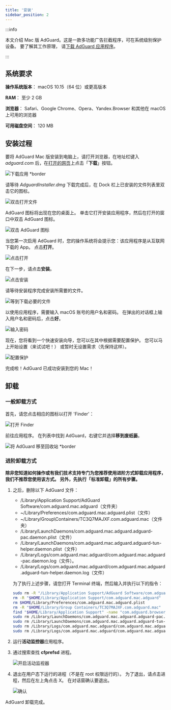 ```yaml
---
title: '安装'
sidebar_position: 2
---
```


:::info

本文介绍 Mac 版 AdGuard。这是一款多功能广告拦截程序，可在系统级别保护设备。 要了解其工作原理， 请[下载 AdGuard 应用程序](https://agrd.io/download-kb-adblock)。

:::

## 系统要求

**操作系统版本**： macOS 10.15（64 位）或更高版本

**RAM**： 至少 2 GB

**浏览器**： Safari、Google Chrome、Opera、Yandex.Browser 和其他在 macOS 上可用的浏览器

**可用磁盘空间**： 120 MB

## 安装过程

要将 AdGuard Mac 版安装到电脑上，请打开浏览器，在地址栏键入 *adguard.com* 后，在[打开的网页](https://adguard.com/download.html?auto=1)上点击「**下载**」按钮。

![下载应用 *border](https://cdn.adtidy.org/content/kb/ad_blocker/mac/1.jpg)

请等待 *AdguardInstaller.dmg* 下载完成后，在 Dock 栏上已安装的文件列表里双击它的图标。

![双击打开文件](https://cdn.adtidy.org/content/kb/ad_blocker/mac/installation_open_the_file.jpg)

AdGuard 图标将出现在您的桌面上。 单击它打开安装应用程序，然后在打开的窗口中双击 AdGuard 图标。

![双击 AdGuard 图标](https://cdn.adtidy.org/content/kb/ad_blocker/mac/3.jpg)

当您第一次启用 AdGuard 时，您的操作系统将会提示您：该应用程序是从互联网下载的 App。 点击**打开**。

![点击打开](https://cdn.adtidy.org/content/kb/ad_blocker/mac/4.jpg)

在下一步，请点击**安装**。

![点击安装](https://cdn.adtidy.org/public/Adguard/kb/installation/Mac/en/5.png)

请等待安装程序完成安装所需要的文件。

![等到下载必要的文件](https://cdn.adtidy.org/content/kb/ad_blocker/mac/6.jpg)

以使用应用程序，需要输入 macOS 账号的用户名和密码。 在弹出的对话框上输入用户名和密码后，点击**好**。

![输入密码](https://cdn.adtidy.org/content/kb/ad_blocker/mac/7.jpg)

现在，您将看到一个快速安装向导，您可以在其中根据需要配置保护。 您可以马上开始设置（来试试吧！） 或暂时无设置需求（先保持这样）。

![配置保护](https://cdn.adtidy.org/content/kb/ad_blocker/mac/installation-wizard.jpg)

完成啦！AdGuard 已成功安装到您的 Mac！

## 卸载

### 一般卸载方式

首先，请您点击相应的图标以打开 'Finder'：

![打开 Finder](https://cdn.adtidy.org/public/Adguard/En/Articles/howtodelete/finder.png)

前往应用程序。 在列表中找到 AdGuard，右键它并选择**移到废纸篓**。

![将 AdGuard 移至回收站 *border](https://cdn.adtidy.org/content/kb/ad_blocker/mac/11.jpg)

### 进阶卸载方式

**除非您知道如何操作或有我们技术支持专门为您推荐使用进阶方式卸载应用程序，我们不推荐您使用该方式。 另外，先执行「标准卸载」的所有步骤。**

1. 之后，删除以下 AdGuard 文件：
    - /Library/Application Support/AdGuard Software/com.adguard.mac.adguard（文件夹）
    - ~/Library/Preferences/com.adguard.mac.adguard.plist（文件）
    - ~/Library/Group\Containers/TC3Q7MAJXF.com.adguard.mac（文件夹）
    - /Library/LaunchDaemons/com.adguard.mac.adguard.adguard-pac.daemon.plist（文件）
    - /Library/LaunchDaemons/com.adguard.mac.adguard.adguard-tun-helper.daemon.plist（文件）
    - /Library/Logs/com.adguard.mac.adguard/com.adguard.mac.adguard-pac.daemon.log（文件）。
    - /Library/Logs/com.adguard.mac.adguard/com.adguard.mac.adguard.adguard-tun-helper.daemon.log（文件）

    为了执行上述步骤，请您打开 Terminal 终端，然后输入并执行以下的指令：

    ```bash
    sudo rm -R "/Library/Application Support/AdGuard Software/com.adguard.mac.adguard"
    rm -R "$HOME/Library/Application Support/com.adguard.mac.adguard"
    rm $HOME/Library/Preferences/com.adguard.mac.adguard.plist
    rm -R "$HOME/Library/Group Containers/TC3Q7MAJXF.com.adguard.mac"
    find "$HOME/Library/Application Support" -name "com.adguard.browser_extension_host.nm.json" -delete
    sudo rm /Library/LaunchDaemons/com.adguard.mac.adguard.adguard-pac.daemon.plist
    sudo rm /Library/LaunchDaemons/com.adguard.mac.adguard.adguard-tun-helper.daemon.plist
    sudo rm /Library/Logs/com.adguard.mac.adguard/com.adguard.mac.adguard.adguard-pac.daemon.log
    sudo rm /Library/Logs/com.adguard.mac.adguard/com.adguard.mac.adguard.adguard-tun-helper.daemon.log
    ```

1. 运行**活动监控器**应用程序。
1. 通过搜索查找 **cfprefsd** 进程。

    ![开启活动监视器](https://cdn.adtidy.org/content/kb/ad_blocker/mac/22.jpg)

1. 退出在用户态下运行的进程（不是在 root 权限运行的）。 为了退出，请点击进程，然后在左上角点击 X。 在对话窗确认要退出。

    ![确认](https://cdn.adtidy.org/content/kb/ad_blocker/mac/33.jpg)

AdGuard 卸载完成。
